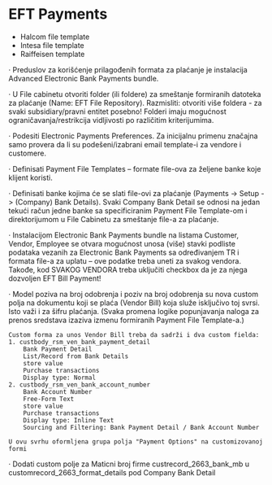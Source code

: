 # EFT Payments

- Halcom file template
- Intesa file template
- Raiffeisen template

· Preduslov za korišćenje prilagođenih formata za plaćanje je instalacija Advanced Electronic Bank Payments bundle.

· U File cabinetu otvoriti folder (ili foldere) za smeštanje formiranih datoteka za plaćanje (Name: EFT File Repository).
	Razmisliti: otvoriti više foldera - za svaki subsidiary/pravni entitet posebno!
	Folderi imaju mogućnost ograničavanja/restrikcija vidljivosti po različitim kriterijumima.

· Podesiti Electronic Payments Preferences. Za inicijalnu primenu značajna samo provera da li su podešeni/izabrani email template-i za vendore i customere. 

· Definisati Payment File Templates – formate file-ova za željene banke koje klijent koristi.

· Definisati banke kojima će se slati file-ovi za plaćanje (Payments -> Setup -> (Company) Bank Details).
  Svaki Company Bank Detail se odnosi na jedan tekući račun jedne banke sa specificiranim Payment File Template-om i direktorijumom u File Cabinetu za smeštanje file-a za plaćanje.

· Instalacijom Electronic Bank Payments bundle na listama Customer, Vendor, Employee se otvara mogućnost unosa (više) stavki podliste podataka vezanih za Electronic Bank Payments 
	sa određivanjem TR i formata file-a za uplatu – ove podatke treba uneti za svakog vendora.
	Takođe, kod SVAKOG VENDORA treba uključiti checkbox da je za njega dozvoljen EFT Bill Payment!

· Model poziva na broj odobrenja i poziv na broj odobrenja su nova custom polja na dokumentu koji se plaća (Vendor Bill) 
	koja služe isključivo toj svrsi. 
	Isto važi i za šifru plaćanja. (Svaka promena logike popunjavanja naloga za prenos sredstava izaziva izmenu formiranih Payment File Template-a.)
	
	Custom forma za unos Vendor Bill treba da sadrži i dva custom fielda:
	1. custbody_rsm_ven_bank_payment_detail 
		Bank Payment Detail
		List/Record from Bank Details
		store value
		Purchase transactions
		Display type: Normal
	2. custbody_rsm_ven_bank_account_number 
		Bank Account Number
		Free-Form Text
		store value
		Purchase transactions
		Display type: Inline Text
		Sourcing and Filtering: Bank Payment Detail / Bank Account Number
	
	U ovu svrhu oformljena grupa polja "Payment Options" na customizovanoj formi
		
· Dodati custom polje za Maticni broj firme custrecord_2663_bank_mb u customrecord_2663_format_details pod Company Bank Detail
